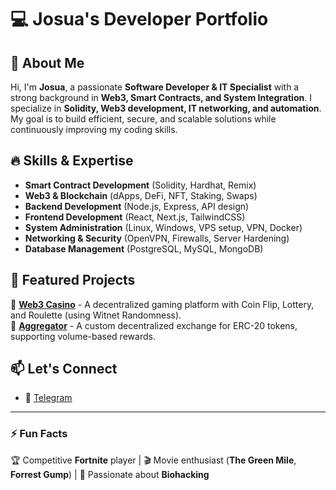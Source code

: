 # 💻 Josua's Developer Portfolio

## 🚀 About Me
Hi, I'm **Josua**, a passionate **Software Developer & IT Specialist** with a strong background in **Web3, Smart Contracts, and System Integration**. I specialize in **Solidity, Web3 development, IT networking, and automation**. My goal is to build efficient, secure, and scalable solutions while continuously improving my coding skills.

## 🔥 Skills & Expertise
- **Smart Contract Development** (Solidity, Hardhat, Remix)
- **Web3 & Blockchain** (dApps, DeFi, NFT, Staking, Swaps)
- **Backend Development** (Node.js, Express, API design)
- **Frontend Development** (React, Next.js, TailwindCSS)
- **System Administration** (Linux, Windows, VPS setup, VPN, Docker)
- **Networking & Security** (OpenVPN, Firewalls, Server Hardening)
- **Database Management** (PostgreSQL, MySQL, MongoDB)

## 🌟 Featured Projects
🔹 **[Web3 Casino](https://kitty-zeta.vercel.app/)** - A decentralized gaming platform with Coin Flip, Lottery, and Roulette (using Witnet Randomness).  
🔹 **[Aggregator](https://swap-eth-sand.vercel.app/)** - A custom decentralized exchange for ERC-20 tokens, supporting volume-based rewards.  

## 📫 Let's Connect
- 📩 [Telegram](https://t.me/josuasie)
  
---

### ⚡ Fun Facts  
🏆 Competitive **Fortnite** player | 🎬 Movie enthusiast (**The Green Mile**, **Forrest Gump**) | 🔬 Passionate about **Biohacking**  
